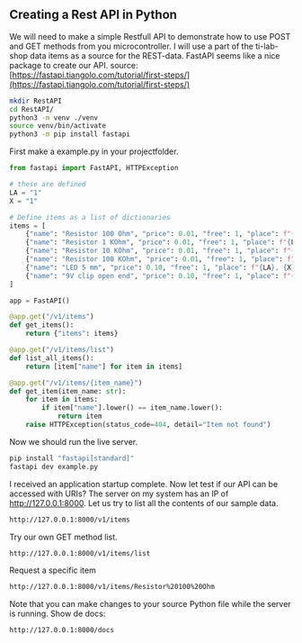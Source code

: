 ## Creating a Rest API in Python

We will need to make a simple Restfull API to demonstrate how to use POST and GET methods from you microcontroller. I will use a part of the ti-lab-shop data items as a source for the REST-data. FastAPI seems like a nice package to create our API. source: [https://fastapi.tiangolo.com/tutorial/first-steps/](https://fastapi.tiangolo.com/tutorial/first-steps/)

```bash
mkdir RestAPI
cd RestAPI/
python3 -m venv ./venv
source venv/bin/activate
python3 -m pip install fastapi
```

First make a example.py in your projectfolder. 

```python
from fastapi import FastAPI, HTTPException

# these are defined
LA = "1"
X = "1"

# Define items as a list of dictionaries
items = [
    {"name": "Resistor 100 Ohm", "price": 0.01, "free": 1, "place": f"{LA}, {X}, Y1", "path": "resistor", "image": "r-100-th.jpg", "text": "resistor 100 (brown black brown)"},
    {"name": "Resistor 1 KOhm", "price": 0.01, "free": 1, "place": f"{LA}, {X}, Y2", "path": "resistor", "image": "r-1k-th.jpg", "text": "resistor 1k (brown black red)"},
    {"name": "Resistor 10 KOhm", "price": 0.01, "free": 1, "place": f"{LA}, {X}, Y3", "path": "resistor", "image": "r-10k-th.jpg", "text": "resistor 10k (brown black orange)"},
    {"name": "Resistor 100 KOhm", "price": 0.01, "free": 1, "place": f"{LA}, {X}, Y4", "path": "resistor", "image": "r-100k-th.jpg", "text": "resistor 100k (brown black yellow)"},
    {"name": "LED 5 mm", "price": 0.10, "free": 1, "place": f"{LA}, {X}, Y5", "path": "led", "image": "led-5mm-th.jpg", "text": "LEDs 5mm through-hole"},
    {"name": "9V clip open end", "price": 0.10, "free": 1, "place": f"{LA}, {X}, Y6", "path": "power_connect", "image": "9v-clip.jpg", "text": "9V battery clip open end"}
]

app = FastAPI()

@app.get("/v1/items")
def get_items():
    return {"items": items}

@app.get("/v1/items/list")
def list_all_items():
    return [item["name"] for item in items]

@app.get("/v1/items/{item_name}")
def get_item(item_name: str):
    for item in items:
        if item["name"].lower() == item_name.lower():
            return item
    raise HTTPException(status_code=404, detail="Item not found")
```

Now we should run the live server. 

```bash
pip install "fastapi[standard]"
fastapi dev example.py
```

I received an application startup complete. Now let test if our API can be accessed with URIs? The server on my system has an IP of http://127.0.0.1:8000. Let us try to list all the contents of our sample data.

```html
http://127.0.0.1:8000/v1/items
```

Try our own GET method list.

```html
http://127.0.0.1:8000/v1/items/list
```

Request a specific item
```html
http://127.0.0.1:8000/v1/items/Resistor%20100%20Ohm
```

Note that you can make changes to your source Python file while the server is running.
Show de docs:

```html
http://127.0.0.1:8000/docs
```

